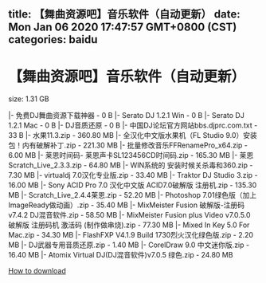 
title: 【舞曲资源吧】音乐软件（自动更新）
date: Mon Jan 06 2020 17:47:57 GMT+0800 (CST)    
categories: baidu
---

# 【舞曲资源吧】音乐软件（自动更新）
size: 1.31 GB
 
 
|- 免费DJ舞曲资源下载神器 - 0 B
|- Serato DJ 1.2.1 Win - 0 B
|- Serato DJ 1.2.1 Mac - 0 B
|- DJ音质还原 - 0 B
|- 中国DJ论坛官方网站bbs.djprc.com.txt - 33 B
|- 水果11.3.zip - 360.80 MB
|- 全汉化中文版水果机（FL Studio 9.0）安装包！内有破解补丁.zip - 221.30 MB
|- 批量修改音乐FFRenamePro_x64.zip - 6.00 MB
|- 莱恩时间码- 莱恩声卡SL123456CD时间码.zip - 165.30 MB
|- 莱恩Scratch_Live_2.3.3.zip - 64.80 MB
|- WIN系统的 安装时候关杀毒和360.zip - 7.30 MB
|- virtualdj 7.0汉化专业版.zip - 33.40 MB
|- Traktor DJ Studio 3.zip - 16.00 MB
|- Sony ACID Pro 7.0 汉化中文版 ACID7.0破解版 注册机.zip - 135.30 MB
|- Scratch_Live_2.4.4莱恩.zip - 52.20 MB
|- Photoshop 7.01绿色版（加上ImageReady做动画）.zip - 35.40 MB
|- MixMeister Fusion 破解版-注册码 v7.4.2 DJ混音软件.zip - 58.50 MB
|- MixMeister Fusion plus Video v7.0.5.0 破解版 注册码机 激活码 (制作做串烧).zip - 77.30 MB
|- Mixed In Key 5.0 For Mac.zip - 34.30 MB
|- FlashFXP V4.1.9 Build 1730烈火汉化绿色版.zip - 2.20 MB
|- DJ武器专用音质还原.zip - 1.40 MB
|- CorelDraw 9.0 中文迷你版.zip - 16.40 MB
|- Atomix Virtual DJ(DJ混音软件)v7.0.5 绿色.zip - 24.80 MB

[How to download](https://bpcam.bemobtrk.com/go/2ceec3aa-1ca2-46d6-b9ff-aaa5c184517c?jno=3756)